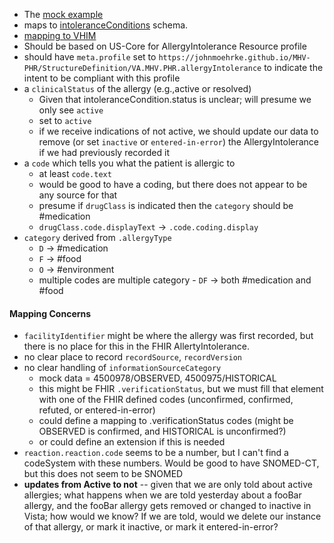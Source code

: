 
- The [mock example](https://github.com/JohnMoehrke/MHV-PHR/blob/main/mocks/allergies.xml) 
- maps to [intoleranceConditions](https://github.com/department-of-veterans-affairs/mhv-np-cds-wsclient/blob/development/src/main/resources/xsd/templates/MHVIntoleranceConditionRead40011/template/MHVIntoleranceConditionRead40011.xsd) schema. 
- [mapping to VHIM](StructureDefinition-VA.MHV.PHR.allergyIntolerance-mappings.html#mappings-for-vhim-allergy-to-mhv-phr-intolerancecondition)
- Should be based on US-Core for AllergyIntolerance Resource profile
- should have `meta.profile` set to `https://johnmoehrke.github.io/MHV-PHR/StructureDefinition/VA.MHV.PHR.allergyIntolerance` to indicate the intent to be compliant with this profile
- a `clinicalStatus` of the allergy (e.g.,active or resolved)
  - Given that intoleranceCondition.status is unclear; will presume we only see `active`
  - set to `active`
  - if we receive indications of not active, we should update our data to remove (or set `inactive` or `entered-in-error`) the AllergyIntolerance if we had previously recorded it
- a `code` which tells you what the patient is allergic to
  - at least `code.text`
  - would be good to have a coding, but there does not appear to be any source for that
  - presume if `drugClass` is indicated then the `category` should be #medication
  - `drugClass.code.displayText` -> `.code.coding.display`
- `category` derived from `.allergyType`
  - `D` -> #medication
  - `F` -> #food
  - `O` -> #environment
  - multiple codes are multiple category - `DF` -> both #medication and #food

#### Mapping Concerns

- `facilityIdentifier` might be where the allergy was first recorded, but there is no place for this in the FHIR AllertyIntolerance.
- no clear place to record `recordSource`, `recordVersion`
- no clear handling of `informationSourceCategory`
  - mock data = 4500978/OBSERVED, 4500975/HISTORICAL
  - this might be FHIR `.verificationStatus`, but we must fill that element with one of the FHIR defined codes (unconfirmed, confirmed, refuted, or entered-in-error)
  - could define a mapping to .verificationStatus codes (might be OBSERVED is confirmed, and HISTORICAL is unconfirmed?)
  - or could define an extension if this is needed
- `reaction.reaction.code` seems to be a number, but I can't find a codeSystem with these numbers. Would be good to have SNOMED-CT, but this does not seem to be SNOMED
- **updates from Active to not** -- given that we are only told about active allergies; what happens when we are told yesterday about a fooBar allergy, and the fooBar allergy gets removed or changed to inactive in Vista; how would we know? If we are told, would we delete our instance of that allergy, or mark it inactive, or mark it entered-in-error?
